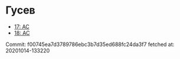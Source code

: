 # Гусев
- [17: AC](17.md)
- [18: AC](18.md)

Commit: f00745ea7d3789786ebc3b7d35ed688fc24da3f7
 fetched at: 20201014-133220
